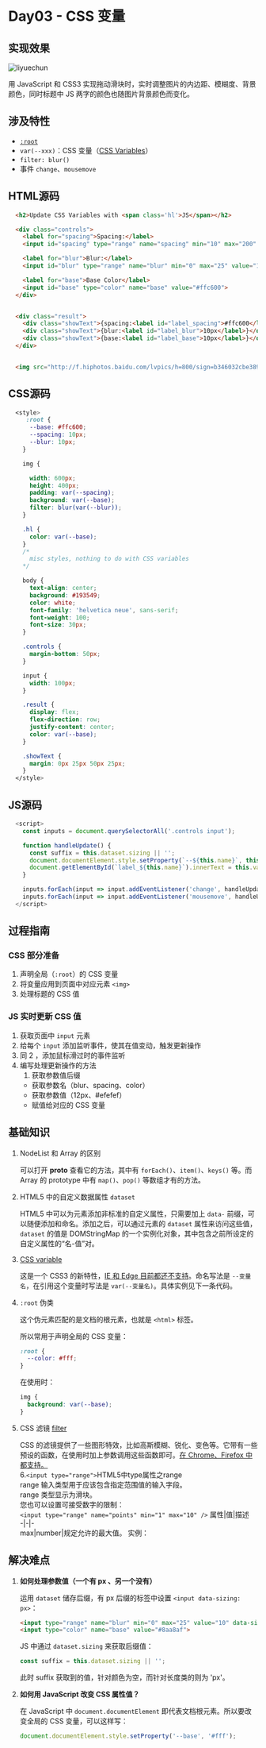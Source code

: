 # Day03 - CSS 变量


## 实现效果

![liyuechun](http://om1c35wrq.bkt.clouddn.com/day3.gif)


用 JavaScript 和 CSS3 实现拖动滑块时，实时调整图片的内边距、模糊度、背景颜色，同时标题中 JS 两字的颜色也随图片背景颜色而变化。

## 涉及特性

- [`:root`](https://developer.mozilla.org/zh-CN/docs/Web/CSS/:root)
- `var(--xxx)`：CSS 变量（[CSS Variables](https://developer.mozilla.org/zh-CN/docs/Web/CSS/Using_CSS_variables)）
- `filter: blur()`
- 事件 `change`、`mousemove`


## HTML源码

```html
  <h2>Update CSS Variables with <span class='hl'>JS</span></h2>

  <div class="controls">
    <label for="spacing">Spacing:</label>
    <input id="spacing" type="range" name="spacing" min="10" max="200" value="10" data-sizing="px">

    <label for="blur">Blur:</label>
    <input id="blur" type="range" name="blur" min="0" max="25" value="10" data-sizing="px">

    <label for="base">Base Color</label>
    <input id="base" type="color" name="base" value="#ffc600">
  </div>


  <div class="result">
    <div class="showText">{spacing:<label id="label_spacing">#ffc600</label>}</div>
    <div class="showText">{blur:<label id="label_blur">10px</label>}</div>
    <div class="showText">{base:<label id="label_base">10px</label>}</div>
  </div>


  <img src="http://f.hiphotos.baidu.com/lvpics/h=800/sign=b346032cbe389b5027ffed52b534e5f1/960a304e251f95ca545f8b84ce177f3e6709525d.jpg">
```

## CSS源码

```css
  <style>
     :root {
      --base: #ffc600;
      --spacing: 10px;
      --blur: 10px;
    }

    img {

      width: 600px;
      height: 400px;
      padding: var(--spacing);
      background: var(--base);
      filter: blur(var(--blur));
    }

    .hl {
      color: var(--base);
    }
    /*
      misc styles, nothing to do with CSS variables
    */

    body {
      text-align: center;
      background: #193549;
      color: white;
      font-family: 'helvetica neue', sans-serif;
      font-weight: 100;
      font-size: 30px;
    }

    .controls {
      margin-bottom: 50px;
    }

    input {
      width: 100px;
    }

    .result {
      display: flex;
      flex-direction: row;
      justify-content: center;
      color: var(--base);
    }

    .showText {
      margin: 0px 25px 50px 25px;
    }
  </style>
```


## JS源码

```js
  <script>
    const inputs = document.querySelectorAll('.controls input');

    function handleUpdate() {
      const suffix = this.dataset.sizing || '';
      document.documentElement.style.setProperty(`--${this.name}`, this.value + suffix);
      document.getElementById(`label_${this.name}`).innerText = this.value + suffix;
    }

    inputs.forEach(input => input.addEventListener('change', handleUpdate));
    inputs.forEach(input => input.addEventListener('mousemove', handleUpdate));
  </script>
```


## 过程指南

### CSS 部分准备

1. 声明全局（`:root`）的 CSS 变量
2. 将变量应用到页面中对应元素 `<img>` 
3. 处理标题的 CSS 值

### JS 实时更新 CSS 值
1. 获取页面中 `input` 元素
2. 给每个 `input` 添加监听事件，使其在值变动，触发更新操作
3. 同 2 ，添加鼠标滑过时的事件监听
4. 编写处理更新操作的方法
	1.  获取参数值后缀
	- 获取参数名（blur、spacing、color）
	- 获取参数值（12px、#efefef）
	- 赋值给对应的 CSS 变量

## 基础知识

1. NodeList 和 Array 的区别

	可以打开 __proto__ 查看它的方法，其中有 `forEach()`、`item()`、`keys()` 等。而 Array 的 prototype 中有 `map()`、`pop()` 等数组才有的方法。
	
3. HTML5 中的自定义数据属性 `dataset`

	HTML5 中可以为元素添加非标准的自定义属性，只需要加上 `data-` 前缀，可以随便添加和命名。添加之后，可以通过元素的 `dataset` 属性来访问这些值，`dataset` 的值是 DOMStringMap 的一个实例化对象，其中包含之前所设定的自定义属性的“名-值”对。
	
4. [CSS variable](https://developer.mozilla.org/zh-CN/docs/Web/CSS/Using_CSS_variables)

	这是一个 CSS3 的新特性，[IE 和 Edge 目前都还不支持](http://caniuse.com/#feat=css-variables)。命名写法是 `--变量名`，在引用这个变量时写法是 `var(--变量名)`。具体实例见下一条代码。
	
5. `:root` 伪类

	这个伪元素匹配的是文档的根元素，也就是 `<html>` 标签。
	
	所以常用于声明全局的 CSS 变量：
	
	```css
	:root {
	  --color: #fff;
	}
	```
	
	在使用时：
	
	```css
	img {
	  background: var(--base);
	}
	```
	
5. CSS 滤镜 [filter](https://developer.mozilla.org/zh-CN/docs/Web/CSS/filter)

	CSS 的滤镜提供了一些图形特效，比如高斯模糊、锐化、变色等。它带有一些预设的函数，在使用时加上参数调用这些函数即可。[在 Chrome、Firefox 中都支持。](http://caniuse.com/#search=filter)  
6.`<input type="range">`HTML5中type属性之range   
range 输入类型用于应该包含指定范围值的输入字段。  
range 类型显示为滑块。  
您也可以设置可接受数字的限制：  
`<input type="range" name="points" min="1" max="10" />`
属性|值|描述  
-|-|-  
max|number|规定允许的最大值。
实例：
## 解决难点

1. **如何处理参数值（一个有 px 、另一个没有）**

	运用 `dataset` 储存后缀，有 px 后缀的标签中设置 `<input data-sizing: px>`：
	
	```html
	<input type="range" name="blur" min="0" max="25" value="10" data-sizing="px">
    <input type="color" name="base" value="#8aa8af">
	```
	
	JS 中通过 `dataset.sizing` 来获取后缀值：

	```javascript
	const suffix = this.dataset.sizing || ''; 
	```
	
	此时 suffix 获取到的值，针对颜色为空，而针对长度类的则为 'px'。
	
2. 	**如何用 JavaScript 改变 CSS 属性值？**

	在 JavaScript 中 `document.documentElement` 即代表文档根元素。所以要改变全局的 CSS 变量，可以这样写：
	
	```js
	document.documentElement.style.setProperty('--base', '#fff');
	```





